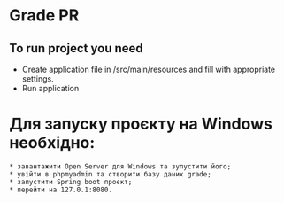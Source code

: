 ﻿# Grade PR

## To run project you need

* Create application file in /src/main/resources and fill with appropriate settings.
* Run application

# Для запуску проєкту на Windows необхідно:
	* завантажити Open Server для Windows та зупустити його;
	* увійти в phpmyadmin та створити базу даних grade;
	* запустити Spring boot проєкт;
	* перейти на 127.0.1:8080.